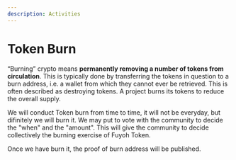 ```yaml
---
description: Activities
---
```


# Token Burn

“Burning” crypto means **permanently removing a number of tokens from circulation**. This is typically done by transferring the tokens in question to a burn address, i.e. a wallet from which they cannot ever be retrieved. This is often described as destroying tokens. A project burns its tokens to reduce the overall supply.

We will conduct Token burn from time to time, it will not be everyday, but difinitely we will burn it. We may put to vote with the community to decide the "when" and the "amount". This will give the community to decide collectively the burning exercise of Fuyoh Token.

Once we have burn it, the proof of burn address will be published.&#x20;
